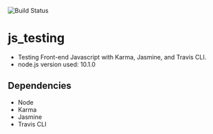 ![Build Status](https://travis-ci.org/rodtreweek/js_testing.svg)

# js_testing
- Testing Front-end Javascript with Karma, Jasmine, and Travis CLI.
- node.js version used: 10.1.0 


## Dependencies
- Node
- Karma
- Jasmine
- Travis CLI
